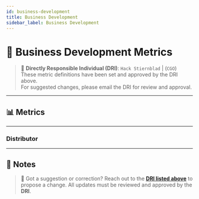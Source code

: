 ```yaml
---
id: business-development
title: Business Development
sidebar_label: Business Development
---
```


# 💼 Business Development Metrics

> 📌 <span id="dri">**Directly Responsible Individual (DRI)**: `Hack Stiernblad` | (`CGO`)</span>  
> These metric definitions have been set and approved by the DRI above.  
> For suggested changes, please email the DRI for review and approval.

---

## 📊 Metrics

---

### Distributor

---

## 📝 Notes

> 🔄 Got a suggestion or correction? Reach out to the [**DRI listed above**](#dri) to propose a change. All updates must be reviewed and approved by the **DRI**.
